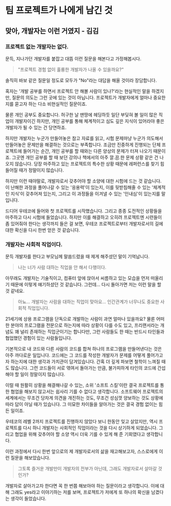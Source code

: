 # 팀 프로젝트가 나에게 남긴 것

## 맞아, 개발자는 이런 거였지 - 김김

### 프로젝트 없는 개발자는 없다.

문득, 지나가던 개발자를 붙잡고 대뜸 이런 질문을 해본다고 가정해봅시다. 

> "프로젝트 경험 없이 훌륭한 개발자가 나올 수 있을까요?"

 솔직히 바보 같은 질문일 정도로 모두가 "No"라는 대답을 해올 것이라 장담합니다.

혹자는 '개발 공부를 하면서 프로젝트 안 해볼 사람이 있나?'라는 현실적인 말을 하겠지만, 질문의 의도는 그런 곳에 있는 것이 아닙니다. 프로젝트가 개발자에게 얼마나 중요한지를 묻고자 하는 다소 비현실적인 질문이죠.

물론 개인 공부도 중요합니다. 허구한 날 맨땅에 헤딩하듯 일단 부딪혀 볼 일이 많은 직업이 개발자이긴 하지만, 개인 공부를 통해 체계적이고 심도 깊은 지식이 있어라야 좋은 개발자가 될 수 있는 건 당연하죠.

하지만 개발자는 누군가 만들어놓은 참고 자료를 읽고, 시험 문제마냥 누군가 의도해서 만들어놓은 문제만을 해결하는 것으로는 부족합니다. 조금만 진중하게 진행되는 단체 프로젝트에 들어가는 순간, 개인 공부를 할 때와는 다른 양상의 문제가 터져 나오기 때문이죠. 그곳엔 개인 공부를 할 때 보던 강의나 책에서의 아주 깔.끔.한 문제 상황 같은 건 나오지 않습니다. 당장 마주하고 있는 프로젝트의 특수한 상황 때문에 레퍼런스를 찾기 힘들어질 때가 정말이지 많습니다.

하지만 이런 때야말로, 개발자로서 갖추어야 할 소양에 대한 시험에 드는 것 같습니다. 이 난해한 과정을 풀어나갈 수 있는 '응용력'이 있는지, 이를 뒷받침해줄 수 있는 '체계적인 지식'이 갖추어져 있는지, 그리고 이 과정들을 이겨낼 수 있는 '인내심'이 있는지를 말입니다.

드디어 우테코에 들어와 첫 프로젝트를 시작했습니다. 그리고 종종 도전적인 상황들을 마주하고 다시 시험에 들었습니다. 하지만 이를 해결하고 오히려 프로젝트엔 시련들이 좀 있어줘야 한다는 생각까지 들은 걸 보면, 우테코 프로젝트로부터 개발자로서의 길에 대한 확신을 다시 한번 얻은 것 같습니다.

### 개발자는 사회적 직업이다.

문득 개발자를 한다고 부모님께 말씀드렸을 때 제게 해주셨던 말이 기억납니다.
> 나는 너가 사람 대하는 직업을 안 해서 다행이다.

아무래도 개발자는 기술직이고, 컴퓨터 앞에 앉아서 씨름하고 있는 모습을 먼저 떠올리기 때문에 이렇게 얘기하셨던 것 같습니다. 그런데... 다시 돌아가면 저는 이런 말을 할 것 같네요.
> 아뇨... 개발자는 사람을 대하는 직업이 맞아요... 인간관계가 너무나도 중요한 사회적 직업입니다.

21세기에 상용 프로그램을 단독으로 개발하는 사람이 과연 얼마나 있을까요? 물론 어떠한 분야의 프로그램을 전문으로 하는지에 따라 상황이 다를 수도 있고, 프리랜서라는 개념도 꽤 널리 존재하는 직업군이기는 합니다만, 그런 사람들도 한 때는 반드시 타인들과 협업했던 경험이 있는 사람들입니다.

기본적으로 내 코드와 다른 사람의 코드를 합쳐 하나의 프로그램을 만들어낸다는 것은 아주 까다로운 일입니다. 코드에는 그 코드를 작성한 개발자가 문제를 어떻게 풀어가고자 하는지에 대한 생각과 가치관이 담겨있습니다. 간혹 더 깊게 파보면 철학이 느껴질 때도 많습니다. 그런 코드들이 서로 엮여서 돌아가는 만큼, 불가피하게 타인의 코드에 간섭해야 할 일이 정말이지 많습니다.

이럴 때 원활히 상황을 해결해나갈 수 있는, 소위 '소프트 스킬'이란 결국 프로젝트를 통한 협업을 해보지 않고서는 쉽사리 기를 수 없다고 생각합니다. 소프트웨어 프로젝트의 세계에서는 무조건 당차게 의견을 개진하는 것도, 무조건 성심껏 양보하는 것도 상황에 따라 답이 아닐 때가 있습니다. 그 미묘한 차이들을 알아가는 것은 결국 경험 없이는 힘든 일이죠.

우테코의 레벨 2까지 프로젝트를 진행하지 않았다 보니 한동안 잊고 살았지만, 역시 프로젝트를 다시 하니 개발자는 사회적인 직업이라는 것을 다시 상기하게 되었습니다. 그리고 협업을 위해 갖추어야 할 소양 역시 더욱 기를 수 있게 해 준 기회였다고 생각합니다.

이런 과정에서 다시 한번 앞으로의 제 개발자로서의 삶을 재고해보고자, 스스로에게 이런 질문을 해보았습니다.
> 그토록 즐거운 개발만이 개발자의 전부가 아닌데, 그래도 개발자로서 살아갈 것인가?

개발자로 살아가고자 한다면 꼭 한 번쯤 해보아야 하는 질문이라고 생각합니다. 이에 대해 그래도 yes라고 이야기하는 저를 보며, 프로젝트가 저에게 또 하나의 확신을 남겼다는 생각이 들었습니다.

